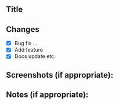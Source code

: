 ## Title 

## Changes 
-[x] Bug fix ...
-[x] Add feature
-[x] Docs update 
etc.

## Screenshots (if appropriate):

## Notes (if appropriate):

